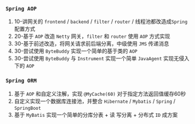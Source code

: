 
### `Spring AOP`

1. 10-讲网关的 `frontend` / `backend` / `filter` / `router` / 线程池都改造成`Spring` 配置方式
2. 20-基于 `AOP` 改造 `Netty` 网关，`filter` 和 `router` 使用 `AOP` 方式实现
3. 30-基于前述改造，将网关请求前后端分离，中级使用 `JMS` 传递消息
4. 30-尝试使用 `ByteBuddy` 实现一个简单的基于类的 `AOP`
5. 30-尝试使用 `ByteBuddy` 与 `Instrument` 实现一个简单 `JavaAgent` 实现无侵入下的 `AOP`


### `Spring ORM`

1. 基于 `AOP` 和自定义注解，实现 `@MyCache(60)` 对于指定方法返回值缓存60秒
2. 自定义实现一个数据库连接池，并整合 `Hibernate` / `Mybatis` / `Spring` / `SpringBoot`
3. 基于 `MyBatis` 实现一个简单的分库分表 + 读 写分离 + 分布式 `ID` 成方案
